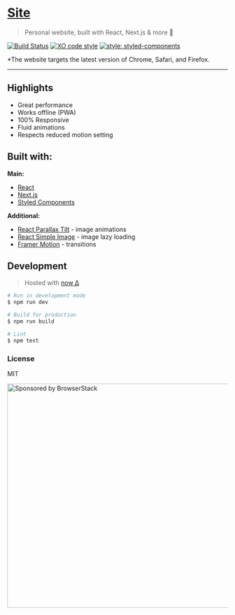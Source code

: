 # [Site](https://kepinski.me)

> Personal website, built with React, Next.js & more 🚀

[![Build Status](https://travis-ci.org/xxczaki/site.svg?branch=master)](https://travis-ci.org/xxczaki/site)
[![XO code style](https://img.shields.io/badge/code_style-XO-5ed9c7.svg)](https://github.com/xojs/xo)
[![style: styled-components](https://img.shields.io/badge/style-%F0%9F%92%85%20styled--components-orange.svg?colorB=daa357&colorA=db748e)](https://github.com/styled-components/styled-components)

*The website targets the latest version of Chrome, Safari, and Firefox.

---

## Highlights

- Great performance
- Works offline (PWA)
- 100% Responsive
- Fluid animations
- Respects reduced motion setting

## Built with:

**Main:**

- [React](https://reactjs.org/)
- [Next.js](https://nextjs.org/)
- [Styled Components](https://www.styled-components.com/)

**Additional:**

- [React Parallax Tilt](https://github.com/mkosir/react-parallax-tilt) - image animations
- [React Simple Image](https://react-simple-img.now.sh) - image lazy loading
- [Framer Motion](https://www.framer.com/motion/) - transitions

## Development

> Hosted with [now Δ](https://zeit.com/now)

```bash
# Run in development mode
$ npm run dev

# Build for production
$ npm run build

# Lint
$ npm test
```

### License

MIT

<a href="https://www.browserstack.com/"><img src="https://imgur.com/l3iy9C6.png" width="512" alt="Sponsored by BrowserStack"></a>
